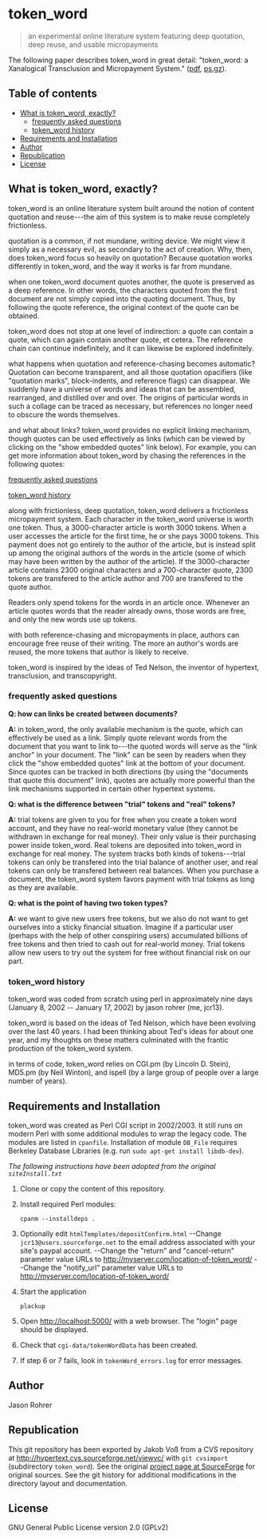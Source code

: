 # token_word

> an experimental online literature system featuring deep quotation, deep reuse, and usable micropayments

The following paper describes token_word in great detail: "token_word: a Xanalogical Transclusion and Micropayment System."
([pdf](papers/rohrer__token_word.pdf), [ps.gz](papers/rohrer__token_word.ps.gz)).

## Table of contents

* [What is token_word, exactly?](#what-is-token_word-exactly)
  * [frequently asked questions](#frequently-asked-questions)
  * [token_word history](#token_word-history)
* [Requirements and Installation](#requirements-and-installation)
* [Author](#author)
* [Republication](#republication)
* [License](#license)

## What is token_word, exactly?

token_word is an online literature system built around the notion of content quotation and reuse---the aim of this system is to make reuse completely frictionless.

quotation is a common, if not mundane, writing device.  We might view it simply as a necessary evil, as secondary to the act of creation.  Why, then, does token_word focus so heavily on quotation?  Because quotation works differently in token_word, and the way it works is far from mundane.

when one token_word document quotes another, the quote is preserved as a deep reference.  In other words, the characters quoted from the first document are not simply copied into the quoting document.  Thus, by following the quote reference, the original context of the quote can be obtained.

token_word does not stop at one level of indirection:  a quote can contain a quote, which can again contain another quote, et cetera.  The reference chain can continue indefinitely, and it can likewise be explored indefinitely.   

what happens when quotation and reference-chasing becomes automatic?  Quotation can become transparent, and all those quotation opacifiers (like "quotation marks", block-indents, and reference flags) can disappear.  We suddenly have a universe of words and ideas that can be assembled, rearranged, and distilled over and over.  The origins of particular words in such a collage can be traced as necessary, but references no longer need to obscure the words themselves. 

and what about links?  token_word provides no explicit linking mechanism, though quotes can be used effectively as links (which can be viewed by clicking on the "show embedded quotes" link below).  For example, you can get more information about token_word by chasing the references in the following quotes:

[frequently asked questions](#frequently-asked-questions)
 
[token_word history](#token_word-history)

along with frictionless, deep quotation, token_word delivers a frictionless micropayment system.  Each character in the token_word universe is worth one token.  Thus, a 3000-character article is worth 3000 tokens.  When a user accesses the article for the first time, he or she pays 3000 tokens.  This payment does not go entirely to the author of the article, but is instead split up among the original authors of the words in the article (some of which may have been written by the author of the article).  If the 3000-character article contains 2300 original characters and a 700-character quote, 2300 tokens are transfered to the article author and 700 are transfered to the quote author.

Readers only spend tokens for the words in an article once.  Whenever an article quotes words that the reader already owns, those words are free, and only the new words use up tokens.

with both reference-chasing and micropayments in place, authors can encourage free reuse of their writing.  The more an author's words are reused, the more tokens that author is likely to receive.   

token_word is inspired by the ideas of Ted Nelson, the inventor of hypertext, transclusion, and transcopyright.

### frequently asked questions

**Q:  how can links be created between documents?**

**A:**  in token_word, the only available mechanism is the quote, which can effectively be used as a link.  Simply quote relevant words from the document that you want to link to---the quoted words will serve as the "link anchor" in your document.  The "link" can be seen by readers when they click the "show embedded quotes" link at the bottom of your document.  Since quotes can be tracked in both directions (by using the "documents that quote this document" link), quotes are actually more powerful than the link mechanisms supported in certain other hypertext systems.

**Q:  what is the difference between "trial" tokens and "real" tokens?**

**A:**  trial tokens are given to you for free when you create a token word account, and they have no real-world monetary value (they cannot be withdrawn in exchange for real money).  Their only value is their purchasing power inside token_word.  Real tokens are deposited into token_word in exchange for real money.  The system tracks both kinds of tokens---trial tokens can only be transfered into the trial balance of another user, and real tokens can only be transfered between real balances.  When you purchase a document, the token_word system favors payment with trial tokens as long as they are available.

**Q:  what is the point of having two token types?**

**A:**  we want to give new users free tokens, but we also do not want to get ourselves into a sticky financial situation.  Imagine if a particular user (perhaps with the help of other conspiring users) accumulated billions of free tokens and then tried to cash out for real-world money.  Trial tokens allow new users to try out the system for free without financial risk on our part.

### token_word history

token_word was coded from scratch using perl in approximately nine days (January 8, 2002 -- January 17, 2002) by jason rohrer (me, jcr13).

token_word is based on the ideas of Ted Nelson, which have been evolving over the last 40 years.  I had been thinking about Ted's ideas for about one year, and my thoughts on these matters culminated with the frantic production of the token_word system.

in terms of code, token_word relies on CGI.pm (by Lincoln D. Stein), MD5.pm (by Neil Winton), and ispell (by a large group of people over a large number of years).

## Requirements and Installation

token_word was created as Perl CGI script in 2002/2003. It still runs on modern Perl with some additional modules to wrap the legacy code. The modules are listed in `cpanfile`. Installation of module `DB_File` requires Berkeley Database Libraries (e.g. run `sudo apt-get install libdb-dev`).

*The following instructions have been adopted from the original `siteInstall.txt`*

1.  Clone or copy the content of this repository.

2.  Install required Perl modules:

        cpanm --installdeps .
    
3.  Optionally edit `htmlTemplates/depositConfirm.html`
	--Change `jcr13@users.sourceforge.net` to the email address associated
      with your site's paypal account.
	--Change the "return" and "cancel-return" parameter value URLs to 
	  http://myserver.com/location-of-token_word/
    --Change the "notify_url" parameter value URLs to
	  http://myserver.com/location-of-token_word/

4.  Start the application

        plackup

5.  Open <http://localhost:5000/> with a web browser.
    The "login" page should be displayed.

6.  Check that `cgi-data/tokenWordData` has been created.

7.  If step 6 or 7 fails, look in `tokenWord_errors.log` for
    error messages.
 
## Author

Jason Rohrer

## Republication

This git repository has been exported by Jakob Voß from a CVS repository at <http://hypertext.cvs.sourceforge.net/viewvc/> with `git cvsimport` (subdirectory `token_word`). See the original [project page at SourceForge](https://sourceforge.net/projects/hypertext/) for original sources. See the git history for additional modifications in the directory layout and documentation.

## License

GNU General Public License version 2.0 (GPLv2)
